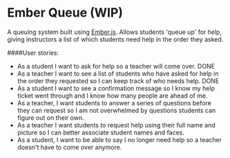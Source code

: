 Ember Queue (WIP)
=================

A queuing system built using [Ember.js](http://www.emberjs.com). Allows students
'queue up' for help, giving instructors a list of which students need help in
the order they asked.

####User stories:
- As a student I want to ask for help so a teacher will come over. DONE
- As a teacher I want to see a list of students who have asked for help in the
order they requested so I can keep track of who needs help. DONE
- As a student I want to see a confirmation message so I know my help ticket
went through and I know how many people are ahead of me.
- As a teacher, I want students to answer a series of questions before they can
request so I am not overwhelmed by questions students can figure out on their
own.
- As a teacher I want students to request help using their full name and picture
so I can better associate student names and faces.
- As a student, I want to be able to say I no longer need help so a teacher
doesn't have to come over anymore.
